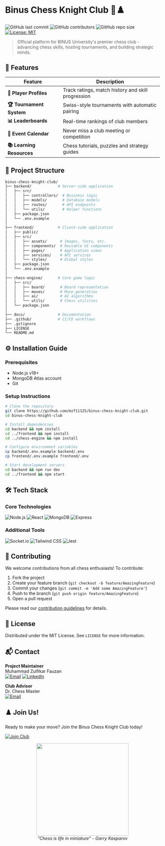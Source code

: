 # Binus Chess Knight Club 🏰♟️

![GitHub last commit](https://img.shields.io/github/last-commit/mzf11125/binus-chess-knight-club)
![GitHub contributors](https://img.shields.io/github/contributors/mzf11125/binus-chess-knight-club)
![GitHub repo size](https://img.shields.io/github/repo-size/mzf11125/binus-chess-knight-club)
[![License: MIT](https://img.shields.io/badge/License-MIT-blue.svg)](https://opensource.org/licenses/MIT)

> Official platform for BINUS University's premier chess club - advancing chess skills, hosting tournaments, and building strategic minds.

## 🚀 Features

<div align="center">
  
| Feature | Description |
|---------|-------------|
| **🧠 Player Profiles** | Track ratings, match history and skill progression |
| **🏆 Tournament System** | Swiss-style tournaments with automatic pairing |
| **📊 Leaderboards** | Real-time rankings of club members |
| **📅 Event Calendar** | Never miss a club meeting or competition |
| **📚 Learning Resources** | Chess tutorials, puzzles and strategy guides |

</div>

## 🧩 Project Structure

```bash
binus-chess-knight-club/
├── backend/            # Server-side application
│   ├── src/
│   │   ├── controllers/  # Business logic
│   │   ├── models/       # Database models
│   │   ├── routes/       # API endpoints
│   │   └── utils/        # Helper functions
│   ├── package.json
│   └── .env.example
│
├── frontend/           # Client-side application
│   ├── public/
│   ├── src/
│   │   ├── assets/      # Images, fonts, etc.
│   │   ├── components/  # Reusable UI components
│   │   ├── pages/       # Application views
│   │   ├── services/    # API services
│   │   └── styles/      # Global styles
│   ├── package.json
│   └── .env.example
│
├── chess-engine/       # Core game logic
│   ├── src/
│   │   ├── board/       # Board representation
│   │   ├── moves/       # Move generation
│   │   ├── ai/          # AI algorithms
│   │   └── utils/       # Chess utilities
│   └── package.json
│
├── docs/               # Documentation
├── .github/            # CI/CD workflows
├── .gitignore
├── LICENSE
└── README.md
```

## ⚙️ Installation Guide

### Prerequisites
- Node.js v18+
- MongoDB Atlas account
- Git

### Setup Instructions
```bash
# Clone the repository
git clone https://github.com/mzf11125/binus-chess-knight-club.git
cd binus-chess-knight-club

# Install dependencies
cd backend && npm install
cd ../frontend && npm install
cd ../chess-engine && npm install

# Configure environment variables
cp backend/.env.example backend/.env
cp frontend/.env.example frontend/.env

# Start development servers
cd backend && npm run dev
cd ../frontend && npm start
```

## 🛠️ Tech Stack

### Core Technologies
![Node.js](https://img.shields.io/badge/Node.js-339933?logo=nodedotjs&logoColor=white)
![React](https://img.shields.io/badge/React-20232A?logo=react&logoColor=61DAFB)
![MongoDB](https://img.shields.io/badge/MongoDB-47A248?logo=mongodb&logoColor=white)
![Express](https://img.shields.io/badge/Express-000000?logo=express&logoColor=white)

### Additional Tools
![Socket.io](https://img.shields.io/badge/Socket.io-010101?logo=socketdotio&logoColor=white)
![Tailwind CSS](https://img.shields.io/badge/Tailwind_CSS-38B2AC?logo=tailwind-css&logoColor=white)
![Jest](https://img.shields.io/badge/Jest-C21325?logo=jest&logoColor=white)

## 🤝 Contributing

We welcome contributions from all chess enthusiasts! To contribute:

1. Fork the project
2. Create your feature branch (`git checkout -b feature/AmazingFeature`)
3. Commit your changes (`git commit -m 'Add some AmazingFeature'`)
4. Push to the branch (`git push origin feature/AmazingFeature`)
5. Open a pull request

Please read our [contribution guidelines](CONTRIBUTING.md) for details.

## 📄 License

Distributed under the MIT License. See `LICENSE` for more information.

## 📬 Contact

**Project Maintainer**  
Muhammad Zulfikar Fauzan  
[![Email](https://img.shields.io/badge/Email-zulfikar.fauzan@binus.ac.id-blue?logo=gmail)](mailto:zulfikar.fauzan@binus.ac.id)
[![LinkedIn](https://img.shields.io/badge/LinkedIn-Connect-blue?logo=linkedin)](https://www.linkedin.com/in/muhammad-zulfikar-fauzan-2691a2200/)

**Club Advisor**  
Dr. Chess Master  
[![Email](https://img.shields.io/badge/Email-chess.master@binus.edu-blue?logo=gmail)](mailto:chess.master@binus.edu)

## ♟️ Join Us!

Ready to make your move? Join the Binus Chess Knight Club today!

[![Join Club](https://img.shields.io/badge/Join_Club-Apply_Now-blueviolet?style=for-the-badge&logo=chess)]([https://forms.gle/examplelink](https://docs.google.com/forms/d/e/1FAIpQLSedmsFPyJ-sg19VR41Z4FWj1N1VVsYLPoGy49DDdui9AE8gkA/viewform))

<p align="center">
  <img src="https://media.giphy.com/media/l0HlG8vJXW0X5yX4s/giphy.gif" width="300">
  <br>
  <em>"Chess is life in miniature" - Garry Kasparov</em>
</p>
